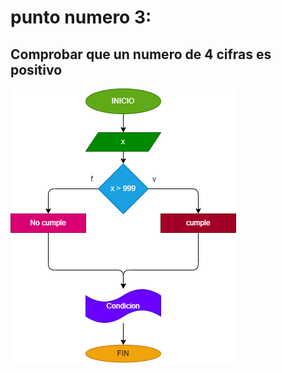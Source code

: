 # punto numero 3:

## Comprobar que un numero de 4 cifras es positivo
![Diagrama de flujo](punto_3.png ("Diagrama de flujo"))
